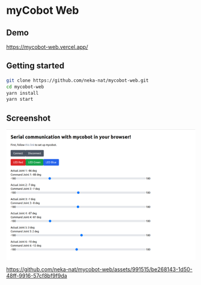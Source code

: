 # myCobot Web

## Demo
https://mycobot-web.vercel.app/

## Getting started

```sh
git clone https://github.com/neka-nat/mycobot-web.git
cd mycobot-web
yarn install
yarn start
```

## Screenshot

![screenshot](images/screenshot.png)

https://github.com/neka-nat/mycobot-web/assets/991515/be268143-1d50-48ff-9916-57cf8bf9f9da
